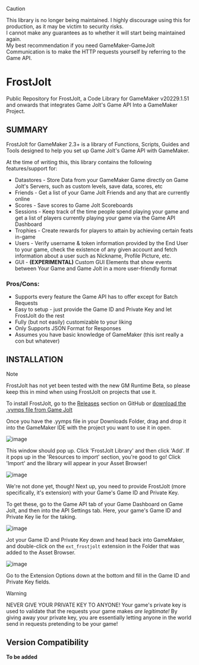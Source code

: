 > [!CAUTION]
> This library is no longer being maintained. I highly discourage using this for production, as it may be victim to security risks.\
> I cannot make any guarantees as to whether it will start being maintained again.\
> My best recommendation if you need GameMaker-GameJolt Communication is to make the HTTP requests yourself by referring to the Game API.

# FrostJolt
Public Repository for FrostJolt, a Code Library for GameMaker v20229.1.51 and onwards that integrates Game Jolt's Game API Into a GameMaker Project.

## SUMMARY

FrostJolt for GameMaker 2.3+ is a library of Functions, Scripts, Guides and Tools designed to help you set up Game Jolt's Game API with GameMaker.

At the time of writing this, this library contains the following features/support for:

- Datastores - Store Data from your GameMaker Game directly on Game Jolt's Servers, such as custom levels, save data, scores, etc
- Friends - Get a list of your Game Jolt Friends and any that are currently online
- Scores - Save scores to Game Jolt Scoreboards
- Sessions - Keep track of the time people spend playing your game and get a list of players currently playing your game via the Game API Dashboard
- Trophies - Create rewards for players to attain by achieving certain feats in-game
- Users - Verify username & token information provided by the End User to your game, check the existence of any given account and fetch information about a user such as Nickname, Profile Picture, etc.
- GUI - **(EXPERIMENTAL)** Custom GUI Elements that show events between Your Game and Game Jolt in a more user-friendly format

### Pros/Cons:

- Supports every feature the Game API has to offer except for Batch Requests
- Easy to setup - just provide the Game ID and Private Key and let FrostJolt do the rest
- Fully (but not easily) customizable to your liking
- Only Supports JSON Format for Responses
- Assumes you have basic knowledge of GameMaker (this isnt really a con but whatever)

## INSTALLATION

>[!NOTE]
> FrostJolt has not yet been tested with the new GM Runtime Beta, so please keep this in mind when using FrostJolt on projects that use it.

To install FrostJolt, go to the [Releases](https://github.com/WinterBlox/FrostJolt/releases) section on GitHub or [download the .yymps file from Game Jolt](https://gamejolt.com/games/frostjoltgm/765026)

Once you have the .yymps file in your Downloads Folder, drag and drop it into the GameMaker IDE with the project you want to use it in open.

![image](https://github.com/WinterBlox/FrostJolt/assets/85455589/67b8e4f7-ef27-4de0-9d1e-88b629040f86)

This window should pop up. Click 'FrostJolt Library' and then click 'Add'. If it pops up in the 'Resources to import' section, you're good to go! Click 'Import' and the library will appear in your Asset Browser!

![image](https://github.com/WinterBlox/FrostJolt/assets/85455589/abf6b84a-745a-472d-94db-48cebb828257)

We're not done yet, though! Next up, you need to provide FrostJolt (more specifically, it's extension) with your Game's Game ID and Private Key.

To get these, go to the Game API tab of your Game Dashboard on Game Jolt, and then into the API Settings tab. Here, your game's Game ID and Private Key lie for the taking.

![image](https://github.com/WinterBlox/FrostJolt/assets/85455589/21d56320-1057-430d-8fcd-6139d66499e9)

Jot your Game ID and Private Key down and head back into GameMaker, and double-click on the `ext_frostjolt` extension in the Folder that was added to the Asset Browser.

![image](https://github.com/WinterBlox/FrostJolt/assets/85455589/5e8186e7-2ae2-4f23-a933-b51f1a15f7e2)

Go to the Extension Options down at the bottom and fill in the Game ID and Private Key fields.

>[!WARNING]
> NEVER GIVE YOUR PRIVATE KEY TO ANYONE! Your game's private key is used to validate that the requests your game makes *are legitimate!* By giving away your private key, you are essentially letting anyone in the world send in requests pretending to be your game!

## Version Compatibility

**To be added**


